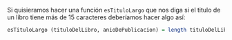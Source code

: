 Si quisieramos hacer una función `esTituloLargo` que nos diga si el titulo de un libro tiene más de 15 caracteres deberíamos hacer algo así:

```haskell
esTituloLargo (tituloDelLibro, anioDePublicacion) = length tituloDelLibro > 15
```